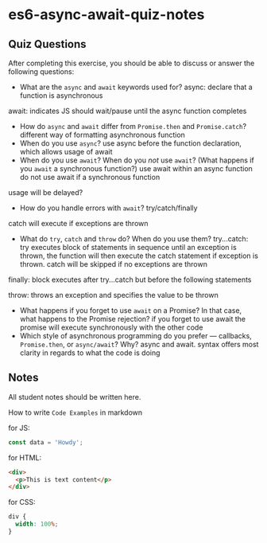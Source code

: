 # es6-async-await-quiz-notes

## Quiz Questions

After completing this exercise, you should be able to discuss or answer the following questions:

- What are the `async` and `await` keywords used for?
  async: declare that a function is asynchronous

await: indicates JS should wait/pause until the async function completes

- How do `async` and `await` differ from `Promise.then` and `Promise.catch`?
  different way of formatting asynchronous function
- When do you use `async`?
  use async before the function declaration, which allows usage of await
- When do you use `await`? When do you _not_ use `await`? (What happens if you `await` a synchronous function?)
  use await within an async function do not use await if a synchronous function

usage will be delayed?

- How do you handle errors with `await`?
  try/catch/finally

catch will execute if exceptions are thrown

- What do `try`, `catch` and `throw` do? When do you use them?
  try...catch: try executes block of statements in sequence until an exception is thrown, the function will then execute the catch statement if exception is thrown. catch will be skipped if no exceptions are thrown

finally: block executes after try...catch but before the following statements

throw: throws an exception and specifies the value to be thrown

- What happens if you forget to use `await` on a Promise? In that case, what happens to the Promise rejection?
  if you forget to use await the promise will execute synchronously with the other code
- Which style of asynchronous programming do you prefer — callbacks, `Promise.then`, or `async/await`? Why?
  async and await. syntax offers most clarity in regards to what the code is doing

## Notes

All student notes should be written here.

How to write `Code Examples` in markdown

for JS:

```javascript
const data = 'Howdy';
```

for HTML:

```html
<div>
  <p>This is text content</p>
</div>
```

for CSS:

```css
div {
  width: 100%;
}
```
